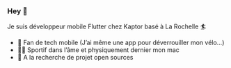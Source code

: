 ### Hey 👋

Je suis développeur mobile Flutter chez Kaptor basé à La Rochelle 🏄

- 🤩 Fan de tech mobile (J’ai même une app pour déverrouiller mon vélo…)
- 🏋️‍♀️ Sportif dans l’âme et physiquement dernier mon mac
- 🧐 A la recherche de projet open sources
